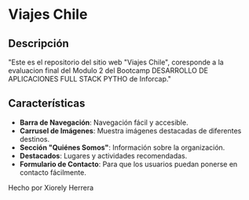 # Viajes Chile

## Descripción

"Este es el repositorio del sitio web "Viajes Chile", coresponde a la evaluacion final del Modulo 2 del Bootcamp DESARROLLO DE APLICACIONES FULL STACK PYTHO de Inforcap." 

## Características

- **Barra de Navegación**: Navegación fácil y accesible.
- **Carrusel de Imágenes**: Muestra imágenes destacadas de diferentes destinos.
- **Sección "Quiénes Somos"**: Información sobre la organización.
- **Destacados**: Lugares y actividades recomendadas.
- **Formulario de Contacto**: Para que los usuarios puedan ponerse en contacto fácilmente.

Hecho por Xiorely Herrera

